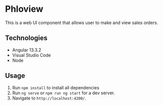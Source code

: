 # Phloview

This is a web UI component that allows user to make and view sales orders.

## Technologies
- Angular 13.3.2
- Visual Studio Code
- Node

## Usage
1. Run `npm install` to install all dependencies
2. Run `ng serve` or `npm run ng start` for a dev server. 
3. Navigate to `http://localhost:4200/`.
